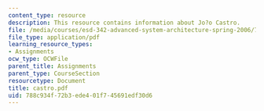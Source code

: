 ```yaml
---
content_type: resource
description: This resource contains information about Jo?o Castro.
file: /media/courses/esd-342-advanced-system-architecture-spring-2006/788c934f72b3ede401f745691edf30d6_castro.pdf
file_type: application/pdf
learning_resource_types:
- Assignments
ocw_type: OCWFile
parent_title: Assignments
parent_type: CourseSection
resourcetype: Document
title: castro.pdf
uid: 788c934f-72b3-ede4-01f7-45691edf30d6
---
```

